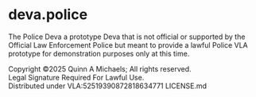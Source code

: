 # deva.police
The Police Deva a prototype Deva that is not official or supported by the Official Law Enforcement Police but meant to provide a lawful Police VLA prototype for demonstration purposes only at this time.

Copyright ©2025 Quinn A Michaels; All rights reserved.  
Legal Signature Required For Lawful Use.  
Distributed under VLA:52519390872818634771 LICENSE.md
